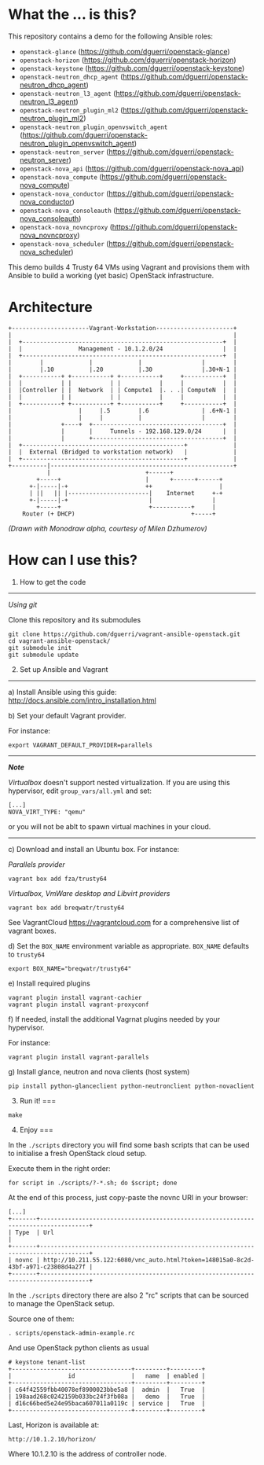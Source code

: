 What the ... is this?
===

This repository contains a demo for the following Ansible roles:

* `openstack-glance` (<https://github.com/dguerri/openstack-glance>)
* `openstack-horizon` (<https://github.com/dguerri/openstack-horizon>)
* `openstack-keystone` (<https://github.com/dguerri/openstack-keystone>)
* `openstack-neutron_dhcp_agent` (<https://github.com/dguerri/openstack-neutron_dhcp_agent>)
* `openstack-neutron_l3_agent` (<https://github.com/dguerri/openstack-neutron_l3_agent>)
* `openstack-neutron_plugin_ml2` (<https://github.com/dguerri/openstack-neutron_plugin_ml2>)
* `openstack-neutron_plugin_openvswitch_agent` (<https://github.com/dguerri/openstack-neutron_plugin_openvswitch_agent>)
* `openstack-neutron_server` (<https://github.com/dguerri/openstack-neutron_server>)
* `openstack-nova_api` (<https://github.com/dguerri/openstack-nova_api>)
* `openstack-nova_compute` (<https://github.com/dguerri/openstack-nova_compute>)
* `openstack-nova_conductor` (<https://github.com/dguerri/openstack-nova_conductor>)
* `openstack-nova_consoleauth` (<https://github.com/dguerri/openstack-nova_consoleauth>)
* `openstack-nova_novncproxy` (<https://github.com/dguerri/openstack-nova_novncproxy>)
* `openstack-nova_scheduler` (<https://github.com/dguerri/openstack-nova_scheduler>)

This demo builds 4 Trusty 64 VMs using Vagrant and provisions them with Ansible to build a working (yet basic) OpenStack infrastructure.

Architecture
==

```
+----------------------Vagrant-Workstation----------------------+
|                                                               |
|  +---------------------------------------------------------+  |
|  |                Management - 10.1.2.0/24                 |  |
|  +---------------------------------------------------------+  |
|        |             |             |                 |        |
|        |.10          |.20          |.30              |.30+N-1 |
|  +-----------+ +-----------+ +-----------+     +-----------+  |
|  |           | |           | |           |     |           |  |
|  |Controller | |  Network  | | Compute1  |. . .| ComputeN  |  |
|  |           | |           | |           |     |           |  |
|  +-----------+ +-----------+ +-----------+     +-----------+  |
|                   |     |.5        |.6               | .6+N-1 |
|                   |     |          |                 |        |
|              +----+  +-------------------------------------+  |
|              |       |     Tunnels - 192.168.129.0/24      |  |
|              |       +-------------------------------------+  |
|  +----------------------------------------------+             |
|  |  External (Bridged to workstation network)   |             |
|  +----------------------------------------------+             |
+----------|----------------------------------------------------+
           |                           +------+
        +-----+                        |      +------+------+
      +-|-----|-+                      ++                   |
      | ||   || |-----------------------|    Internet     +-+
      +-|-----|-+                       |                 |
        +-----+                         +-----------+     |
    Router (+ DHCP)                                 +-----+

```
*(Drawn with Monodraw alpha, courtesy of Milen Dzhumerov)*

How can I use this?
===

1) How to get the code
---

_Using git_

Clone this repository and its submodules
```
git clone https://github.com/dguerri/vagrant-ansible-openstack.git
cd vagrant-ansible-openstack/
git submodule init
git submodule update
```

2) Set up Ansible and Vagrant
---

a) Install Ansible using this guide: http://docs.ansible.com/intro_installation.html

b) Set your default Vagrant provider.

For instance:

```
export VAGRANT_DEFAULT_PROVIDER=parallels
```

---
***Note***

_Virtualbox_ doesn't support nested virtualization. If you are using this
hypervisor, edit `group_vars/all.yml` and set:

```
[...]
NOVA_VIRT_TYPE: "qemu"
```

or you will not be ablt to spawn virtual machines in your cloud.

---

c) Download and install an Ubuntu box. For instance:


_Parallels provider_

```
vagrant box add fza/trusty64
```

_Virtualbox, VmWare desktop and Libvirt providers_

```
vagrant box add breqwatr/trusty64
```

See VagrantCloud <https://vagrantcloud.com> for a comprehensive list of vagrant boxes.


d) Set the `BOX_NAME` environment variable as appropriate. `BOX_NAME` defaults to `trusty64`

```
export BOX_NAME="breqwatr/trusty64"
```

e) Install required plugins

```
vagrant plugin install vagrant-cachier
vagrant plugin install vagrant-proxyconf
```

f) If needed, install the additional Vagrnat plugins needed by your hypervisor.

For instance:
```
vagrant plugin install vagrant-parallels
```

g) Install glance, neutron and nova clients (host system)

```
pip install python-glanceclient python-neutronclient python-novaclient
```

3) Run it!
===
```
make
```

4) Enjoy
===

In the `./scripts` directory you will find some bash scripts that can be used to initialise a fresh OpenStack cloud setup.

Execute them in the right order:
```
for script in ./scripts/?-*.sh; do $script; done
```

At the end of this process, just copy-paste the novnc URI in your browser:

```
[...]
+-------+------------------------------------------------------------------------------------+
| Type  | Url                                                                                |
+-------+------------------------------------------------------------------------------------+
| novnc | http://10.211.55.122:6080/vnc_auto.html?token=148015a0-8c2d-43bf-a971-c23808d4a27f |
+-------+------------------------------------------------------------------------------------+
```

In the `./scripts` directory there are also 2 "rc" scripts that can be sourced to manage the OpenStack setup.

Source one of them:
```
. scripts/openstack-admin-example.rc
```
And use OpenStack python clients as usual
```
# keystone tenant-list
+----------------------------------+---------+---------+
|                id                |   name  | enabled |
+----------------------------------+---------+---------+
| c64f42559fbb40078ef8900023bbe5a8 |  admin  |   True  |
| 198aad268c0242159b033bc24f3fb08a |   demo  |   True  |
| d16c66bed5e24e95baca607011a0119c | service |   True  |
+----------------------------------+---------+---------+
```

Last, Horizon is available at:

```
http://10.1.2.10/horizon/
```

Where 10.1.2.10 is the address of controller node.
